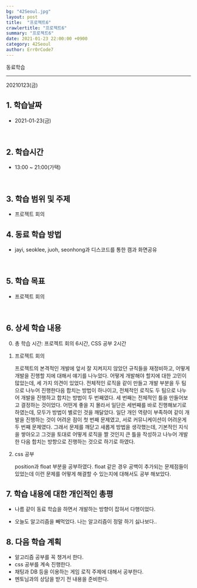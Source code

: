```yaml
---
bg: "42Seoul.jpg"
layout: post
title:  "프로젝트6"
crawlertitle: "프로젝트6"
summary: "프로젝트6"
date: 2021-01-23 22:00:00 +0900
category: 42Seoul
author: Err0rCode7
---
```


동료학습

---

20210123(금)

## 1. 학습날짜

- 2021-01-23(금)
<br>

## 2. 학습시간

- 13:00 ~ 21:00(가택)
<br>

## 3. 학습 범위 및 주제

- 프로젝트 회의

## 4. 동료 학습 방법

- jayi, seoklee, juoh, seonhong과 디스코드를 통한 캠과 화면공유
<br>

## 5. 학습 목표

- 프로젝트 회의

<br>

## 6. 상세 학습 내용

0. 총 학습 시간: 프로젝트 회의 6시간, CSS 공부 2시간

1. 프로젝트 회의

	프로젝트의 본격적인 개발에 앞서 잘 지켜지지 않았던 규칙들을 재정비하고, 어떻게 개발을 진행할 지에 대해서 얘기를 나누었다. 어떻게 개발해야 할지에 대한 고민이 많았는데, 세 가지 의견이 있었다. 전체적인 로직을 같이 만들고 개발 부분을 두 팀으로 나누어 진행한다음 합치는 방법이 하나이고, 전체적인 로직도 두 팀으로 나누어 개발을 진행하고 합치는 방법이 두 번째였다. 세 번째는 전체적인 틀을 만들어보고 결정하는 것이었다. 어떤게 좋을 지 몰라서 일단은 세번째를 바로 진행해보기로 하였는데, 모두가 방법이 별로인 것을 깨달았다. 일단 개인 역량이 부족하여 같이 개발을 진행하는 것이 어려운 점이 첫 번째 문제였고, 서로 커뮤니케이션이 어려운게 두 번째 문제였다. 그래서 문제를 깨닫고 새롭게 방법을 생각했는데, 기본적인 지식을 쌓아오고 그것을 토대로 어떻게 로직을 짤 것인지 큰 틀을 작성하고 나누어 개발한 다음 합치는 방향으로 진행하는 것으로 하기로 하였다.

2. css 공부

	position과 float 부분을 공부하였다. float 같은 경우 공백이 추가되는 문제점들이 있었는데 이런 문제를 어떻게 해결할 수 있는지에 대해서도 공부 해보았다.


## 7. 학습 내용에 대한 개인적인 총평

- 나름 같이 동료 학습을 하면서 개발하는 방향이 잡혀서 다행이었다.

- 오늘도 알고리즘을 빼먹었다. 나는 알고리즘이 정말 하기 싫나보다..

## 8. 다음 학습 계획

- 알고리즘 공부를 꼭 챙겨서 한다.
- css 공부를 계속 진행한다.
- 채팅과 DB 등을 이용하는 게임 로직 주제에 대해서 공부한다.
- 멘토님과의 상담을 받기 전 내용을 준비한다.
